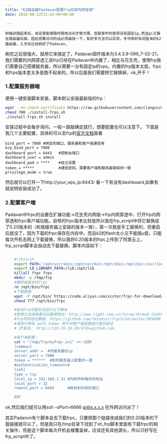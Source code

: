 ```yaml
---
title: "K2路由器Pandavan配置frp实现内网穿透"
date: 2018-08-23T21:42:00+08:00

---
```


    树梅派跑起来后，肯定是能够随时随地访问才够方便，但是家中的宽带没有固定ip,而且pi又躲在路由器后面，因此想要访问的话必须曲线一下，有好多方法可以实现，手中刚好有闲鱼淘的k2路由器，入手后已经刷好了Padavan,
 刷完之后很强大，就用它来搞定了。Padavan固件版本为3.4.3.9-099_7-02-21，我们需要的内网穿透工具frp已经在Padavan中内置了，相比与花生壳，使用frp我们需要自己搭建服务器，所以需要一台有固定ip的vps。内置的frp版本太低，frpc和frps版本差太多是跑不起来的。所以后面我们需要把它替换掉，ok,开干！
### 1.配置服务器端
使用一键安装脚本安装，脚本默认安装最新版的frp：
```bash   
wget --no-check-certificate https://raw.githubusercontent.com/clangcn/onekey-install-shell/master/frps/install-frps.sh -O ./install-frps.sh
chmod 700 ./install-frps.sh
./install-frps.sh install
```   
安装过程中会每步询问，一般一路敲确定就行，想要配置也可以注意下。
下面是我几个主要配置，具体的可以去frp的[官方文档](https://github.com/fatedier/frp/blob/master/README.md)查看
   
    bind_port = 7000 #绑定的端口，服务器和客户端通信用
    kcp_bind_port = 7000
    dashboard port = 6443   #控制台端口
    dashboard_user = admin 
    dashboard_pwd = ****    #自己设置
    token = *****           #通信密码，需要客户端和服务器端保持一致
    privilege_mode = true
    
然后就可以打开一下http://your_vps_ip:6443/ 看一下有没有dashboard,如果有就说明安装成功了。

### 2.配置客户端
Padavan中frpc的设置在扩展功能->花生壳内网版->frp内网穿透中，打开frp内网穿透和frpc客户端功能。自带的frpc版本比较低所以我在frp_script中将它替换成了0.20版本的（和我服务器上安装的版本一致），第一次我是手工替换的，但重启后就没了，因为下载的frpc保存在内存中，而且k2的flash太小又不能插u盘，只能每次开机去网上下载替换，所以我将0.20版本的frpc上传到了阿里云上，frp_script脚本会自动去下载替换。脚本内容如下：

```bash   

    #!/bin/sh
    export PATH='/opt/usr/sbin:/opt/usr/bin:/opt/sbin:/opt/bin:/usr/local/sbin:/usr/sbin:/usr/bin:/sbin:/bin'
    export LD_LIBRARY_PATH=/lib:/opt/lib
    killall frpc frps
    mkdir -p /tmp/frp
    #删除低版本的frpc
    rm /opt/bin/frpc
    #下载替换
    wget -P /opt/bin/ https://code.aliyun.com/xistor/frpc-for-download/raw/master/frpc && chmod 777 /opt/bin/frpc
    chmod 777 /opt/bin/frpc

    #启动frp功能后会运行以下脚本
    #使用方法请查看论坛教程地址: http://www.right.com.cn/forum/thread-191839-1-1.html
    #frp项目地址教程: https://github.com/fatedier/frp/blob/master/README_zh.md
    #请自行修改 auth_token 用于对客户端连接进行身份验证
    # IP查询： http://119.29.29.29/d?dn=github.com

    #客户端配置：
    cat > "/tmp/frp/myfrpc.ini" <<-\EOF
    [common]
    server_addr =  #你服务器的ip
    server_port = 7000
    token = ******  #和你服务器上配置的一致
    #authentication_timeout=0
    [ssh]
    type = tcp
    local_ip = 192.168.1.32 #内网中树梅派的地址
    local_port = 22
    remote_port = 6666      #映射到外网的端口

    EOF
```

ok,然后我们就可以用ssh -oPort=6666 pi@x.x.x.x 在外网访问派了！

其实Padanvn有个脚本会去下载frpc，只要把那个链接改成我们的0.20版本的下载链接就可以了，但是我只在/tmp目录下找到了sh_frp脚本里面有下载frpc的相关操作，但是这个脚本每次开机会被覆盖掉，应该还有其他源头，所以只好写在frp_script中了。